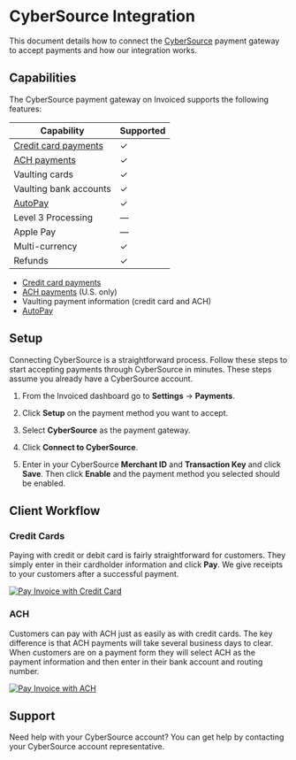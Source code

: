 # CyberSource Integration

This document details how to connect the [CyberSource](https://cybersource.com) payment gateway to accept payments and how our integration works.

## Capabilities

The CyberSource payment gateway on Invoiced supports the following features:

Capability | Supported
-----------|------------
[Credit card payments](/resources/docs/payments/card) | &#10003;
[ACH payments](/resources/docs/payments/ach) | &#10003;
Vaulting cards | &#10003;
Vaulting bank accounts | &#10003;
[AutoPay](/resources/docs/payments/autopay) | &#10003;
Level 3 Processing | &mdash;
Apple Pay | &mdash;
Multi-currency | &#10003;
Refunds | &#10003;

- [Credit card payments](/resources/docs/payments/card)
- [ACH payments](/resources/docs/payments/ach) (U.S. only)
- Vaulting payment information (credit card and ACH)
- [AutoPay](/resources/docs/payments/autopay)

## Setup

Connecting CyberSource is a straightforward process. Follow these steps to start accepting payments through CyberSource in minutes. These steps assume you already have a CyberSource account.

1. From the Invoiced dashboard go to **Settings** &rarr; **Payments**.

2. Click **Setup** on the payment method you want to accept.

3. Select **CyberSource** as the payment gateway.

4. Click **Connect to CyberSource**.

5. Enter in your CyberSource **Merchant ID** and **Transaction Key** and click **Save**. Then click **Enable** and the payment method you selected should be enabled.

## Client Workflow

### Credit Cards

Paying with credit or debit card is fairly straightforward for customers. They simply enter in their cardholder information and click **Pay**. We give receipts to your customers after a successful payment.

[![Pay Invoice with Credit Card](/docs/img/pay-invoice-credit-card.png)](/docs/img/pay-invoice-credit-card.png)

### ACH

Customers can pay with ACH just as easily as with credit cards. The key difference is that ACH payments will take several business days to clear. When customers are on a payment form they will select ACH as the payment information and then enter in their bank account and routing number.

[![Pay Invoice with ACH](/docs/img/pay-invoice-ach.png)](/docs/img/pay-invoice-ach.png)

## Support

Need help with your CyberSource account? You can get help by contacting your CyberSource account representative.
